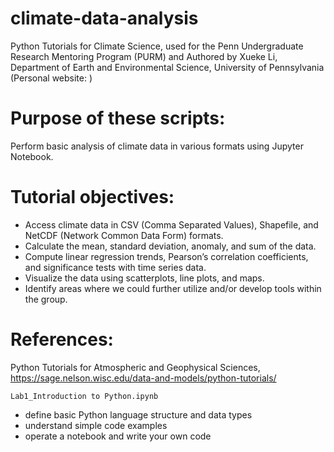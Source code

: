 # climate-data-analysis
Python Tutorials for Climate Science, used for the Penn Undergraduate Research Mentoring Program (PURM) and 
Authored by Xueke Li, Department of Earth and Environmental Science, University of Pennsylvania (Personal website: )

# Purpose of these scripts:
Perform basic analysis of climate data in various formats using Jupyter Notebook.

# Tutorial objectives:
* Access climate data in CSV (Comma Separated Values), Shapefile, and NetCDF (Network Common Data Form) formats.
* Calculate the mean, standard deviation, anomaly, and sum of the data.
* Compute linear regression trends, Pearson’s correlation coefficients, and significance tests with time series data.
* Visualize the data using scatterplots, line plots, and maps. 
* Identify areas where we could further utilize and/or develop tools within the group.

# References: 
Python Tutorials for Atmospheric and Geophysical Sciences, https://sage.nelson.wisc.edu/data-and-models/python-tutorials/

`Lab1_Introduction to Python.ipynb` 
* define basic Python language structure and data types
* understand simple code examples
* operate a notebook and write your own code

  
